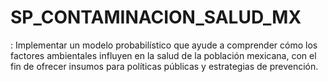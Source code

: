 # SP_CONTAMINACION_SALUD_MX
: Implementar un modelo probabilístico que ayude a comprender cómo los factores ambientales influyen en la salud de la población mexicana, con el fin de ofrecer insumos para políticas públicas y estrategias de prevención.
